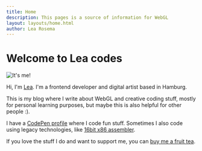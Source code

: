 ```yaml
---
title: Home
description: This pages is a source of information for WebGL
layout: layouts/home.html
author: Lea Rosema
---
```


# Welcome to Lea codes

<img src="https://avatars.githubusercontent.com/u/949950?v=4" class="avatar" alt="It's me!">

Hi, I'm [Lea](https://twitter.com/terabaud/). I'm a frontend developer and digital artist based in Hamburg.

This is my blog where I write about WebGL and creative coding stuff,
mostly for personal learning purposes, but maybe this is also helpful for other people :).

I have a [CodePen profile](https://codepen.io/terabaud/) where I code fun stuff.
Sometimes I also code using legacy technologies, like [16bit x86 assembler](https://gist.github.com/terabaud/5b217f2cb8171c87c9a30a4a2957b31d).

If you love the stuff I do and want to support me, you can [buy me a fruit tea](https://ko-fi.com/learosema).
